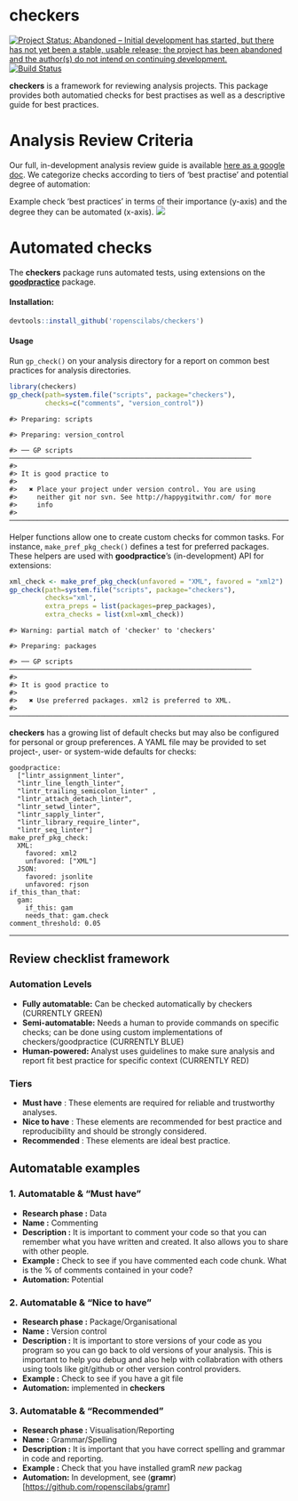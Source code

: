 
# checkers

[![Project Status: Abandoned – Initial development has started, but there has not yet been a stable, usable release; the project has been abandoned and the author(s) do not intend on continuing development.](https://www.repostatus.org/badges/latest/abandoned.svg)](https://www.repostatus.org/#abandoned)
[![Build
Status](https://travis-ci.org/ropenscilabs/checkers.svg?branch=master)](https://travis-ci.org/ropenscilabs/checkers)

**checkers** is a framework for reviewing analysis projects. This
package provides both automatied checks for best practises as well as a
descriptive guide for best practices.

# Analysis Review Criteria

Our full, in-development analysis review guide is available [here as a
google
doc](https://docs.google.com/document/d/1OYcWJUk-MiM2C1TIHB1Rn6rXoF5fHwRX-7_C12Blx8g/edit#).
We categorize checks according to tiers of ‘best practise’ and potential
degree of automation:

Example check ‘best practices’ in terms of their importance (y-axis) and
the degree they can be automated (x-axis). ![](figs/compendium.png)

# Automated checks

The **checkers** package runs automated tests, using extensions on the
[**goodpractice**](https://github.com/MangoTheCat/goodpractice/)
package.

#### Installation:

``` r
devtools::install_github('ropenscilabs/checkers')
```

#### Usage

Run `gp_check()` on your analysis directory for a report on common best
practices for analysis directories.

``` r
library(checkers)
gp_check(path=system.file("scripts", package="checkers"),
         checks=c("comments", "version_control"))
```

    #> Preparing: scripts

    #> Preparing: version_control

    #> ── GP scripts ─────────────────────────────────────────────────────────────
    #> 
    #> It is good practice to
    #> 
    #>   ✖ Place your project under version control. You are using
    #>     neither git nor svn. See http://happygitwithr.com/ for more
    #>     info
    #> ───────────────────────────────────────────────────────────────────────────

Helper functions allow one to create custom checks for common tasks. For
instance, `make_pref_pkg_check()` defines a test for preferred packages.
These helpers are used with **goodpractice**’s (in-development) API for
extensions:

``` r
xml_check <- make_pref_pkg_check(unfavored = "XML", favored = "xml2")
gp_check(path=system.file("scripts", package="checkers"),
         checks="xml",
         extra_preps = list(packages=prep_packages),
         extra_checks = list(xml=xml_check))
```

    #> Warning: partial match of 'checker' to 'checkers'

    #> Preparing: packages

    #> ── GP scripts ─────────────────────────────────────────────────────────────
    #> 
    #> It is good practice to
    #> 
    #>   ✖ Use preferred packages. xml2 is preferred to XML.
    #> ───────────────────────────────────────────────────────────────────────────

**checkers** has a growing list of default checks but may also be
configured for personal or group preferences. A YAML file may be
provided to set project-, user- or system-wide defaults for checks:

    goodpractice:
      ["lintr_assignment_linter",
      "lintr_line_length_linter",
      "lintr_trailing_semicolon_linter" ,
      "lintr_attach_detach_linter",
      "lintr_setwd_linter",
      "lintr_sapply_linter",
      "lintr_library_require_linter",
      "lintr_seq_linter"]
    make_pref_pkg_check:
      XML:
        favored: xml2
        unfavored: ["XML"]
      JSON:
        favored: jsonlite
        unfavored: rjson
    if_this_than_that:
      gam:
        if_this: gam
        needs_that: gam.check
    comment_threshold: 0.05

-----

## Review checklist framework

### Automation Levels

  - **Fully automatable:** Can be checked automatically by checkers
    (CURRENTLY GREEN)
  - **Semi-automatable:** Needs a human to provide commands on specific
    checks; can be done using custom implementations of
    checkers/goodpractice (CURRENTLY BLUE)
  - **Human-powered:** Analyst uses guidelines to make sure analysis and
    report fit best practice for specific context (CURRENTLY RED)

### Tiers

  - **Must have** : These elements are required for reliable and
    trustworthy analyses.
  - **Nice to have** : These elements are recommended for best practice
    and reproducibility and should be strongly considered.
  - **Recommended** : These elements are ideal best practice.

## Automatable examples

### 1\. **Automatable & “Must have”**

  - **Research phase :** Data
  - **Name :** Commenting
  - **Description :** It is important to comment your code so that you
    can remember what you have written and created. It also allows you
    to share with other people.
  - **Example :** Check to see if you have commented each code chunk.
    What is the % of comments contained in your code?
  - **Automation:** Potential

### 2\. **Automatable & “Nice to have”**

  - **Research phase :** Package/Organisational  
  - **Name :** Version control  
  - **Description :** It is important to store versions of your code as
    you program so you can go back to old versions of your analysis.
    This is important to help you debug and also help with collabration
    with others using tools like git/github or other version control
    providers.  
  - **Example :** Check to see if you have a git file  
  - **Automation:** implemented in **checkers**

### 3\. **Automatable & “Recommended”**

  - **Research phase :** Visualisation/Reporting  
  - **Name :** Grammar/Spelling  
  - **Description :** It is important that you have correct spelling and
    grammar in code and reporting.  
  - **Example :** Check that you have installed gramR *new* packag  
  - **Automation:** In development, see
    (**gramr**)\[<https://github.com/ropenscilabs/gramr>\]
